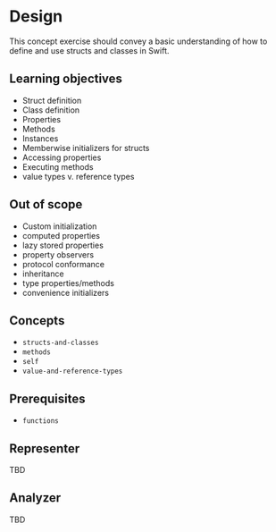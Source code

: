 # Design

This concept exercise should convey a basic understanding of how to define and use structs and classes in Swift.

## Learning objectives

- Struct definition
- Class definition
- Properties
- Methods
- Instances
- Memberwise initializers for structs
- Accessing properties
- Executing methods
- value types v. reference types

## Out of scope

- Custom initialization
- computed properties
- lazy stored properties
- property observers
- protocol conformance
- inheritance
- type properties/methods
- convenience initializers

## Concepts

- `structs-and-classes`
- `methods`
- `self`
- `value-and-reference-types`

## Prerequisites

- `functions`

## Representer

TBD

## Analyzer

TBD
